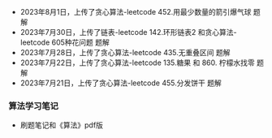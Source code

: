 + 2023年8月1日，上传了贪心算法-leetcode 452.用最少数量的箭引爆气球 题解
+ 2023年7月30日，上传了链表-leetcode 142.环形链表2 和贪心算法-leetcode 605种花问题 题解
+ 2023年7月28日，上传了贪心算法-leetcode 435.无重叠区间 题解
+ 2023年7月22日，上传了贪心算法-leetcode 135.糖果 和 860. 柠檬水找零 题解
+ 2023年7月21日，上传了贪心算法-leetcode 455.分发饼干 题解

### 算法学习笔记

+ 刷题笔记和《算法》pdf版
